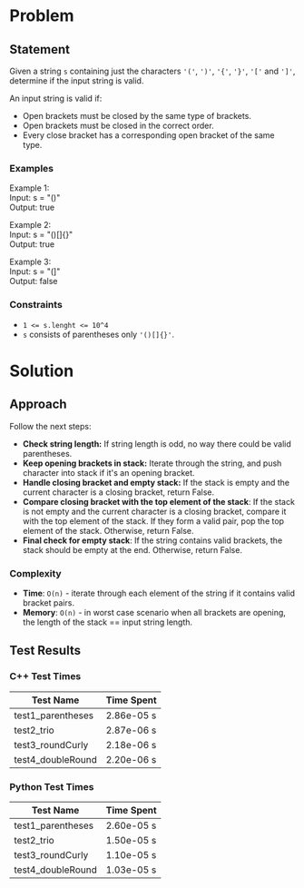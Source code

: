 # Problem

## Statement
Given a string `s` containing just the characters `'('`, `')'`, `'{'`, `'}'`, `'['` and `']'`, determine if the input string is valid.

An input string is valid if:
- Open brackets must be closed by the same type of brackets.
- Open brackets must be closed in the correct order.
- Every close bracket has a corresponding open bracket of the same type.


### Examples
Example 1: \
Input: s = "()" \
Output: true

Example 2: \
Input: s = "()[]{}" \
Output: true

Example 3: \
Input: s = "(]" \
Output: false

### Constraints
- `1 <= s.lenght <= 10^4`
- `s` consists of parentheses only `'()[]{}'`.

# Solution

## Approach
Follow the next steps:
- __Check string length:__ If string length is odd, no way there could be valid parentheses.
- __Keep opening brackets in stack:__ Iterate through the string, and push character into stack if it's an opening bracket.
- __Handle closing bracket and empty stack:__ If the stack is empty and the current character is a closing bracket, return False.
- __Compare closing bracket with the top element of the stack__: If the stack is not empty and the current character is a closing bracket, compare it with the top element of the stack. If they form a valid pair, pop the top element of the stack. Otherwise, return False.
- __Final check for empty stack__: If the string contains valid brackets, the stack should be empty at the end. Otherwise, return False.

### Complexity
- __Time__: `O(n)` - iterate through each element of the string if it contains valid bracket pairs.
- __Memory__: `O(n)` - in worst case scenario when all brackets are opening, the length of the stack == input string length.

## Test Results

### C++ Test Times
| Test Name | Time Spent |
| --- | --- |
| test1_parentheses | 2.86e-05 s |
| test2_trio | 2.87e-06 s |
| test3_roundCurly | 2.18e-06 s |
| test4_doubleRound | 2.20e-06 s |

### Python Test Times
| Test Name | Time Spent |
| --- | --- |
| test1_parentheses | 2.60e-05 s |
| test2_trio | 1.50e-05 s |
| test3_roundCurly | 1.10e-05 s |
| test4_doubleRound | 1.03e-05 s |

